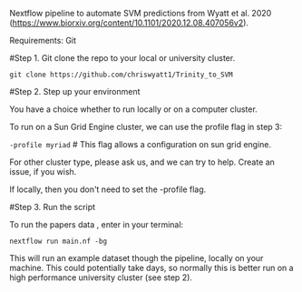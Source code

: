 Nextflow pipeline to automate SVM predictions from Wyatt et al. 2020 (https://www.biorxiv.org/content/10.1101/2020.12.08.407056v2).

Requirements:
Git

#Step 1. Git clone the repo to your local or university cluster.

`git clone https://github.com/chriswyatt1/Trinity_to_SVM`

#Step 2. Step up your environment

You have a choice whether to run locally or on a computer cluster. 

To run on a Sun Grid Engine cluster, we can use the profile flag in step 3:

`-profile myriad` # This flag allows a configuration on sun grid engine.

For other cluster type, please ask us, and we can try to help. Create an issue, if you wish.

If locally, then you don't need to set the -profile flag.

#Step 3. Run the script

To run the papers data , enter in your terminal:

`nextflow run main.nf -bg`

This will run an example dataset though the pipeline, locally on your machine. This could potentially take days, so normally this is better run on a high performance university cluster (see step 2).






